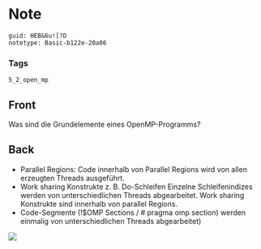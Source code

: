 # Note
```
guid: HEB&6u![?D
notetype: Basic-b122e-20a86
```

### Tags
```
5_2_open_mp
```

## Front
Was sind die Grundelemente eines OpenMP-Programms?

## Back
<ul>
  <li>Parallel Regions: Code innerhalb von Parallel Regions wird
  von allen erzeugten Threads ausgeführt.
  <li>Work sharing Konstrukte z. B. Do-Schleifen Einzelne
  Schleifenindizes werden von unterschiedlichen Threads
  abgearbeitet. Work sharing Konstrukte sind innerhalb von parallel
  Regions.
  <li>Code-Segmente (!$OMP Sections / # pragma omp section) werden
  einmalig von unterschiedlichen Threads abgearbeitet)
</ul>
<div><img src="paste-64cda3c526aa717cb95e43066035e1733a1a762e.jpg"></div>
